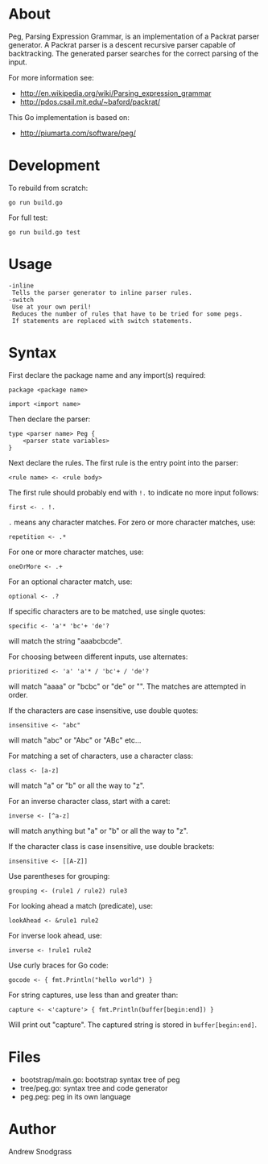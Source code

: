 # About

Peg, Parsing Expression Grammar, is an implementation of a Packrat parser
generator. A Packrat parser is a descent recursive parser capable of
backtracking. The generated parser searches for the correct parsing of the
input.

For more information see:
* http://en.wikipedia.org/wiki/Parsing_expression_grammar
* http://pdos.csail.mit.edu/~baford/packrat/

This Go implementation is based on:
* http://piumarta.com/software/peg/


# Development

To rebuild from scratch:
```
go run build.go
```

For full test:
```
go run build.go test
```


# Usage

```
-inline
 Tells the parser generator to inline parser rules.
-switch
 Use at your own peril!
 Reduces the number of rules that have to be tried for some pegs.
 If statements are replaced with switch statements.
```


# Syntax

First declare the package name and any import(s) required:
```
package <package name>

import <import name>
```

Then declare the parser:
```
type <parser name> Peg {
	<parser state variables>
}
```

Next declare the rules. The first rule is the entry point into the parser:
```
<rule name> <- <rule body>
```

The first rule should probably end with `!.` to indicate no more input follows:
```
first <- . !.
```

`.` means any character matches. For zero or more character matches, use:
```
repetition <- .*
```

For one or more character matches, use:
```
oneOrMore <- .+
```

For an optional character match, use:
```
optional <- .?
```

If specific characters are to be matched, use single quotes:
```
specific <- 'a'* 'bc'+ 'de'?
```
will match the string "aaabcbcde".

For choosing between different inputs, use alternates:
```
prioritized <- 'a' 'a'* / 'bc'+ / 'de'?
```
will match "aaaa" or "bcbc" or "de" or "". The matches are attempted in order.

If the characters are case insensitive, use double quotes:
```
insensitive <- "abc"
```
will match "abc" or "Abc" or "ABc" etc...

For matching a set of characters, use a character class:
```
class <- [a-z]
```
will match "a" or "b" or all the way to "z".

For an inverse character class, start with a caret:
```
inverse <- [^a-z]
```
will match anything but "a" or "b" or all the way to "z".

If the character class is case insensitive, use double brackets:
```
insensitive <- [[A-Z]]
```

Use parentheses for grouping:
```
grouping <- (rule1 / rule2) rule3
```

For looking ahead a match (predicate), use:
```
lookAhead <- &rule1 rule2
```

For inverse look ahead, use:
```
inverse <- !rule1 rule2
```

Use curly braces for Go code:
```
gocode <- { fmt.Println("hello world") }
```

For string captures, use less than and greater than:
```
capture <- <'capture'> { fmt.Println(buffer[begin:end]) }
```
Will print out "capture". The captured string is stored in `buffer[begin:end]`.


# Files

* bootstrap/main.go: bootstrap syntax tree of peg
* tree/peg.go: syntax tree and code generator
* peg.peg: peg in its own language


# Author

Andrew Snodgrass
